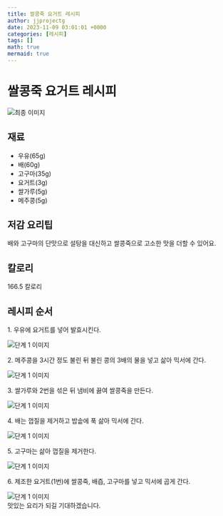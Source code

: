 ```yaml
---
title: 쌀콩죽 요거트 레시피
author: jjprojectg
date: 2023-11-09 03:01:01 +0000
categories: [레시피]
tags: []
math: true
mermaid: true
---
```

<meta name="og:type" content="website" />
<meta charset="UTF-8">
<div class="header">
<h1>쌀콩죽 요거트 레시피</h1>
</div>

<div class="container my-4">
<div class="row">
<div class="col-12 col-md-6">
<div class="recipe-image">
<img src="http://www.foodsafetykorea.go.kr/uploadimg/cook/10_01131_2.png" class="step-image" alt="최종 이미지">
</div>
</div>
<div class="col-12 col-md-6">
<div class="ingredients">
<h2>재료</h2>
<ul class='card'>
<li> 우유(65g) </li>
<li>  배(60g) </li>
<li>  고구마(35g) </li>
<li> 요거트(3g) </li>
<li>  쌀가루(5g) </li>
<li>  메주콩(5g) </li>

</ul>
</div>
</div>
<div class="col-12 col-md-6">
<div class="ingredients">
<h2>저감 요리팁</h2>
<div class='card'> 
<p >
배와 고구마의 단맛으로 설탕을 대신하고 쌀콩죽으로 고소한 맛을 더할 수 있어요.
</p>
</div>
</div>
<div class="ingredients">
<h2>칼로리</h2>
<div class='card'> 
<p>
166.5 칼로리
</p>
</div>
</div>
</div>
</div>

<h2 class="my-4">레시피 순서</h2>
<div class="card recipe-card">
<div class="card-body recipe-stesp">
<p class="card-text step-description">1. 우유에 요거트를 넣어 발효시킨다.</p>
<img src="http://www.foodsafetykorea.go.kr/uploadimg/cook/20_01131_1.JPG" alt="단계 1 이미지" class="step-image">
</div>
</div>

<div class="card recipe-card">
<div class="card-body recipe-stesp">
<p class="card-text step-description">2. 메주콩을 3시간 정도 불린 뒤 불린 콩의 3배의 물을 넣고 삶아
믹서에 간다.</p>
<img src="http://www.foodsafetykorea.go.kr/uploadimg/cook/20_01131_2.JPG" alt="단계 1 이미지" class="step-image">
</div>
</div>

<div class="card recipe-card">
<div class="card-body recipe-stesp">
<p class="card-text step-description">3. 쌀가루와 2번을 섞은 뒤 냄비에 끓여 쌀콩죽을 만든다.</p>
<img src="http://www.foodsafetykorea.go.kr/uploadimg/cook/20_01131_3.JPG" alt="단계 1 이미지" class="step-image">
</div>
</div>

<div class="card recipe-card">
<div class="card-body recipe-stesp">
<p class="card-text step-description">4. 배는 껍질을 제거하고 밥솥에 푹 삶아 믹서에 간다.</p>
<img src="http://www.foodsafetykorea.go.kr/uploadimg/cook/20_01131_4.JPG" alt="단계 1 이미지" class="step-image">
</div>
</div>

<div class="card recipe-card">
<div class="card-body recipe-stesp">
<p class="card-text step-description">5. 고구마는 삶아 껍질을 제거한다.</p>
<img src="http://www.foodsafetykorea.go.kr/uploadimg/cook/20_01131_5.JPG" alt="단계 1 이미지" class="step-image">
</div>
</div>

<div class="card recipe-card">
<div class="card-body recipe-stesp">
<p class="card-text step-description">6. 제조한 요거트(1번)에 쌀콩죽, 배즙, 고구마를 넣고 믹서에 곱게 간다.</p>
<img src="http://www.foodsafetykorea.go.kr/uploadimg/cook/20_01131_6.JPG" alt="단계 1 이미지" class="step-image">
</div>
</div>


</div>
맛있는 요리가 되길 기대하겠습니다.
